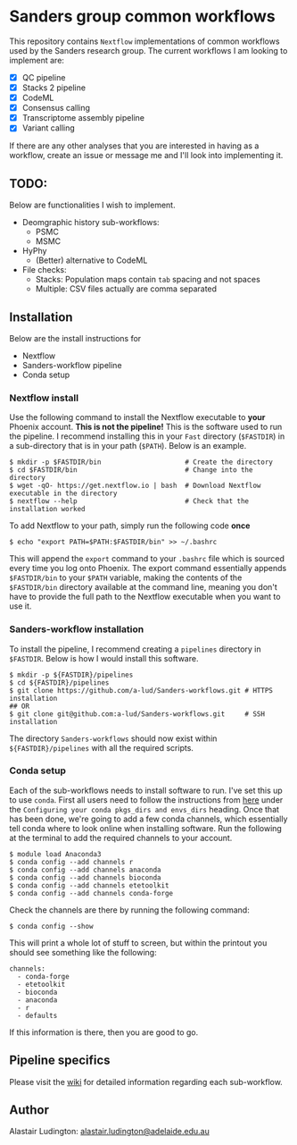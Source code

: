 # Sanders group common workflows

This repository contains `Nextflow` implementations of common workflows used by
the Sanders research group. The current workflows I am looking to implement are:

* [x] QC pipeline
* [x] Stacks 2 pipeline
* [x] CodeML
* [x] Consensus calling
* [x] Transcriptome assembly pipeline
* [x] Variant calling

If there are any other analyses that you are interested in having as a workflow,
create an issue or message me and I'll look into implementing it.

## TODO:

Below are functionalities I wish to implement.

* Deomgraphic history sub-workflows:
  * PSMC
  * MSMC
* HyPhy
  * (Better) alternative to CodeML
* File checks:
  * Stacks: Population maps contain `tab` spacing and not spaces
  * Multiple: CSV files actually are comma separated

## Installation

Below are the install instructions for

- Nextflow
- Sanders-workflow pipeline
- Conda setup

### Nextflow install
Use the following command to install the Nextflow executable to **your** Phoenix
account. **This is not the pipeline!** This is the software used to run the
pipeline. I recommend installing this in your `Fast` directory (`$FASTDIR`) in a
sub-directory that is in your path (`$PATH`). Below is an example.

```{shell}
$ mkdir -p $FASTDIR/bin                     # Create the directory
$ cd $FASTDIR/bin                           # Change into the directory
$ wget -qO- https://get.nextflow.io | bash  # Download Nextflow executable in the directory
$ nextflow --help                           # Check that the installation worked
```

To add Nextflow to your path, simply run the following code **once**

```{shell}
$ echo "export PATH=$PATH:$FASTDIR/bin" >> ~/.bashrc
```

This will append the `export` command to your `.bashrc` file which is sourced
every time you log onto Phoenix. The export command essentially appends
`$FASTDIR/bin` to your `$PATH` variable, making the contents of
the `$FASTDIR/bin` directory available at the command line, meaning
you don't have to provide the full path to the Nextflow executable when you
want to use it.

### Sanders-workflow installation

To install the pipeline, I recommend creating a `pipelines` directory in
`$FASTDIR`. Below is how I would install this software.

```{shell}
$ mkdir -p ${FASTDIR}/pipelines
$ cd ${FASTDIR}/pipelines
$ git clone https://github.com/a-lud/Sanders-workflows.git # HTTPS installation
## OR
$ git clone git@github.com:a-lud/Sanders-workflows.git     # SSH installation
```

The directory `Sanders-workflows` should now exist within `${FASTDIR}/pipelines`
with all the required scripts.

### Conda setup

Each of the sub-workflows needs to install software to run. I've set this up to use
`conda`. First all users need to follow the instructions from
[here](https://wiki.adelaide.edu.au/hpc/Anaconda) under the `Configuring your conda pkgs_dirs and envs_dirs`
heading. Once that has been done, we're going to add a few conda channels, which essentially
tell conda where to look online when installing software. Run the following at the
terminal to add the required channels to your account.

```{shell}
$ module load Anaconda3
$ conda config --add channels r
$ conda config --add channels anaconda
$ conda config --add channels bioconda
$ conda config --add channels etetoolkit
$ conda config --add channels conda-forge
```

Check the channels are there by running the following command:

```{shell}
$ conda config --show
```

This will print a whole lot of stuff to screen, but within the printout
you should see something like the following:

```{shell}
channels:
  - conda-forge
  - etetoolkit
  - bioconda
  - anaconda
  - r
  - defaults
```

If this information is there, then you are good to go.

## Pipeline specifics

Please visit the [wiki](https://github.com/a-lud/Sanders-workflows/wiki) for detailed information regarding each sub-workflow.

## Author

Alastair Ludington: alastair.ludington@adelaide.edu.au